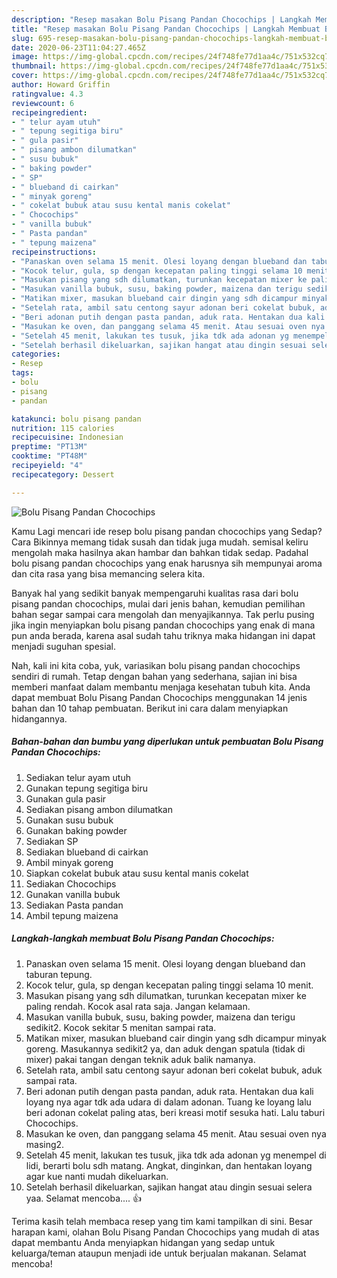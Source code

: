 ```yaml
---
description: "Resep masakan Bolu Pisang Pandan Chocochips | Langkah Membuat Bolu Pisang Pandan Chocochips Yang Enak dan Simpel"
title: "Resep masakan Bolu Pisang Pandan Chocochips | Langkah Membuat Bolu Pisang Pandan Chocochips Yang Enak dan Simpel"
slug: 695-resep-masakan-bolu-pisang-pandan-chocochips-langkah-membuat-bolu-pisang-pandan-chocochips-yang-enak-dan-simpel
date: 2020-06-23T11:04:27.465Z
image: https://img-global.cpcdn.com/recipes/24f748fe77d1aa4c/751x532cq70/bolu-pisang-pandan-chocochips-foto-resep-utama.jpg
thumbnail: https://img-global.cpcdn.com/recipes/24f748fe77d1aa4c/751x532cq70/bolu-pisang-pandan-chocochips-foto-resep-utama.jpg
cover: https://img-global.cpcdn.com/recipes/24f748fe77d1aa4c/751x532cq70/bolu-pisang-pandan-chocochips-foto-resep-utama.jpg
author: Howard Griffin
ratingvalue: 4.3
reviewcount: 6
recipeingredient:
- " telur ayam utuh"
- " tepung segitiga biru"
- " gula pasir"
- " pisang ambon dilumatkan"
- " susu bubuk"
- " baking powder"
- " SP"
- " blueband di cairkan"
- " minyak goreng"
- " cokelat bubuk atau susu kental manis cokelat"
- " Chocochips"
- " vanilla bubuk"
- " Pasta pandan"
- " tepung maizena"
recipeinstructions:
- "Panaskan oven selama 15 menit. Olesi loyang dengan blueband dan taburan tepung."
- "Kocok telur, gula, sp dengan kecepatan paling tinggi selama 10 menit."
- "Masukan pisang yang sdh dilumatkan, turunkan kecepatan mixer ke paling rendah. Kocok asal rata saja. Jangan kelamaan."
- "Masukan vanilla bubuk, susu, baking powder, maizena dan terigu sedikit2. Kocok sekitar 5 menitan sampai rata."
- "Matikan mixer, masukan blueband cair dingin yang sdh dicampur minyak goreng. Masukannya sedikit2 ya, dan aduk dengan spatula (tidak di mixer) pakai tangan dengan teknik aduk balik namanya."
- "Setelah rata, ambil satu centong sayur adonan beri cokelat bubuk, aduk sampai rata."
- "Beri adonan putih dengan pasta pandan, aduk rata. Hentakan dua kali loyang nya agar tdk ada udara di dalam adonan. Tuang ke loyang lalu beri adonan cokelat paling atas, beri kreasi motif sesuka hati. Lalu taburi Chocochips."
- "Masukan ke oven, dan panggang selama 45 menit. Atau sesuai oven nya masing2."
- "Setelah 45 menit, lakukan tes tusuk, jika tdk ada adonan yg menempel di lidi, berarti bolu sdh matang. Angkat, dinginkan, dan hentakan loyang agar kue nanti mudah dikeluarkan."
- "Setelah berhasil dikeluarkan, sajikan hangat atau dingin sesuai selera yaa. Selamat mencoba.... 👍"
categories:
- Resep
tags:
- bolu
- pisang
- pandan

katakunci: bolu pisang pandan 
nutrition: 115 calories
recipecuisine: Indonesian
preptime: "PT13M"
cooktime: "PT48M"
recipeyield: "4"
recipecategory: Dessert

---
```



![Bolu Pisang Pandan Chocochips](https://img-global.cpcdn.com/recipes/24f748fe77d1aa4c/751x532cq70/bolu-pisang-pandan-chocochips-foto-resep-utama.jpg)

Kamu Lagi mencari ide resep bolu pisang pandan chocochips yang Sedap? Cara Bikinnya memang tidak susah dan tidak juga mudah. semisal keliru mengolah maka hasilnya akan hambar dan bahkan tidak sedap. Padahal bolu pisang pandan chocochips yang enak harusnya sih mempunyai aroma dan cita rasa yang bisa memancing selera kita.



Banyak hal yang sedikit banyak mempengaruhi kualitas rasa dari bolu pisang pandan chocochips, mulai dari jenis bahan, kemudian pemilihan bahan segar sampai cara mengolah dan menyajikannya. Tak perlu pusing jika ingin menyiapkan bolu pisang pandan chocochips yang enak di mana pun anda berada, karena asal sudah tahu triknya maka hidangan ini dapat menjadi suguhan spesial.


Nah, kali ini kita coba, yuk, variasikan bolu pisang pandan chocochips sendiri di rumah. Tetap dengan bahan yang sederhana, sajian ini bisa memberi manfaat dalam membantu menjaga kesehatan tubuh kita. Anda dapat membuat Bolu Pisang Pandan Chocochips menggunakan 14 jenis bahan dan 10 tahap pembuatan. Berikut ini cara dalam menyiapkan hidangannya.

<!--inarticleads1-->

##### Bahan-bahan dan bumbu yang diperlukan untuk pembuatan Bolu Pisang Pandan Chocochips:

1. Sediakan  telur ayam utuh
1. Gunakan  tepung segitiga biru
1. Gunakan  gula pasir
1. Sediakan  pisang ambon dilumatkan
1. Gunakan  susu bubuk
1. Gunakan  baking powder
1. Sediakan  SP
1. Sediakan  blueband di cairkan
1. Ambil  minyak goreng
1. Siapkan  cokelat bubuk atau susu kental manis cokelat
1. Sediakan  Chocochips
1. Gunakan  vanilla bubuk
1. Sediakan  Pasta pandan
1. Ambil  tepung maizena




<!--inarticleads2-->

##### Langkah-langkah membuat Bolu Pisang Pandan Chocochips:

1. Panaskan oven selama 15 menit. Olesi loyang dengan blueband dan taburan tepung.
1. Kocok telur, gula, sp dengan kecepatan paling tinggi selama 10 menit.
1. Masukan pisang yang sdh dilumatkan, turunkan kecepatan mixer ke paling rendah. Kocok asal rata saja. Jangan kelamaan.
1. Masukan vanilla bubuk, susu, baking powder, maizena dan terigu sedikit2. Kocok sekitar 5 menitan sampai rata.
1. Matikan mixer, masukan blueband cair dingin yang sdh dicampur minyak goreng. Masukannya sedikit2 ya, dan aduk dengan spatula (tidak di mixer) pakai tangan dengan teknik aduk balik namanya.
1. Setelah rata, ambil satu centong sayur adonan beri cokelat bubuk, aduk sampai rata.
1. Beri adonan putih dengan pasta pandan, aduk rata. Hentakan dua kali loyang nya agar tdk ada udara di dalam adonan. Tuang ke loyang lalu beri adonan cokelat paling atas, beri kreasi motif sesuka hati. Lalu taburi Chocochips.
1. Masukan ke oven, dan panggang selama 45 menit. Atau sesuai oven nya masing2.
1. Setelah 45 menit, lakukan tes tusuk, jika tdk ada adonan yg menempel di lidi, berarti bolu sdh matang. Angkat, dinginkan, dan hentakan loyang agar kue nanti mudah dikeluarkan.
1. Setelah berhasil dikeluarkan, sajikan hangat atau dingin sesuai selera yaa. Selamat mencoba.... 👍




Terima kasih telah membaca resep yang tim kami tampilkan di sini. Besar harapan kami, olahan Bolu Pisang Pandan Chocochips yang mudah di atas dapat membantu Anda menyiapkan hidangan yang sedap untuk keluarga/teman ataupun menjadi ide untuk berjualan makanan. Selamat mencoba!
